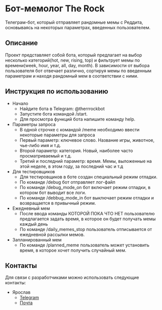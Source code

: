 # Бот-мемолог The Rock

Телеграм-бот, который отправляет рандомные мемы с Реддита, основываясь на некоторых параметрах,
введенных пользователем.

## Описание

Проект представляет собой бота, который предлагает на
выбор несколько категорий(hot, new, rising, top) и фильтрует мемы по времени(week, hour, year,
all, day, month).
В зависимости от выбора пользователя бот отвечает различно, сортируя мемы по введенным параметрам и
находя рандомный мем в соответствии с ними.

## Инструкция по использованию

- Начало
    - Найдите бота в Telegram: @therrrockbot
    - Запустите бота командой /start.
    - Для просмотра функций бота напишите команду help.
- Параметры запроса
    - В одной строчке с командой /meme необходимо ввести некоторые параметры для запроса
    - Первый параметр: ключевое слово. Название игры, животное, чье-либо имя и т.д.
    - Второй параметр: категория. Новый, наиболее часто просматриваемый и т.д.
    - Третий и последний параметр: время. Мемы, выложенные на этой неделе, в этом году, за последний час и т.д
- Для тестировщиков
    - Для тестировщиков в боте создан специальный режим отладки.
    - По команде /debug бот отправляет лог-файл
    - По команде /debug_mode_on бот включает режим отладки, в котором бот выводит все логи.
    - По команде /debbug_mode_in бот выключает режим отладки и возвращается в привычный режим.
- Ежедневный мем
    - После ввода команды КОТОРОЙ ПОКА ЧТО НЕТ пользователю предлагается задать время, в которое он будет
получать мемы каждый день
    - По команде /daily_memes_stop пользователь отписывается от ежедневной рассылки мемов.
- Запланированный мем
    - По команде /planned_meme пользователь может установить время, в которое хочет получить случайный мем.


## Контакты

Для связи с разработчиками можно использовать следующие контакты:

- Ярослав
    - [Telegram](https://t.me/Pl1nTuS32)
    - [Почта](farev752@gmail.com)
